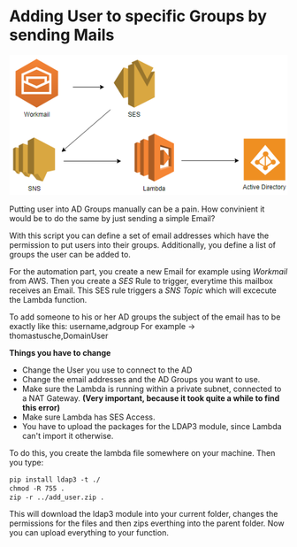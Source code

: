 # Adding User to specific Groups by sending Mails
![User to Group by Email](./user-to-group-by-email.png)

Putting user into AD Groups manually can be a pain. How convinient it would be to do the same by just sending a simple Email?

With this script you can define a set of email addresses which have the permission to put users into their groups. Additionally, you define a list of groups the user can be added to.

For the automation part, you create a new Email for example using *Workmail* from AWS. Then you create a *SES* Rule to trigger, everytime this mailbox receives an Email. This SES rule triggers a *SNS Topic* which will excecute the Lambda function.

To add someone to his or her AD groups the subject of the email has to be exactly like this: username,adgroup
For example -> thomastusche,DomainUser

**Things you have to change**

- Change the User you use to connect to the AD
- Change the email addresses and the AD Groups you want to use.
- Make sure the Lambda is running within a private subnet, connected to a NAT Gateway. **(Very important, because it took quite a while to find this error)**
- Make sure Lambda has SES Access.
- You have to upload the packages for the LDAP3 module, since Lambda can't import it otherwise. 

To do this, you create the lambda file somewhere on your machine. Then you type:

    pip install ldap3 -t ./
    chmod -R 755 .
    zip -r ../add_user.zip .
    
This will download the ldap3 module into your current folder, changes the permissions for the files and then zips everthing into the parent folder.
Now you can upload everything to your function.
    
